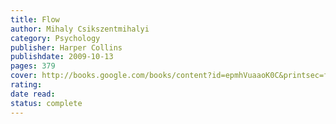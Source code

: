```yaml
---
title: Flow
author: Mihaly Csikszentmihalyi
category: Psychology
publisher: Harper Collins
publishdate: 2009-10-13
pages: 379
cover: http://books.google.com/books/content?id=epmhVuaaoK0C&printsec=frontcover&img=1&zoom=1&source=gbs_api
rating: 
date read: 
status: complete
---
```

